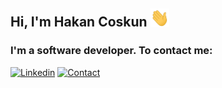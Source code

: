 <h2> Hi, I'm Hakan Coskun <img src="https://raw.githubusercontent.com/ABSphreak/ABSphreak/master/gifs/Hi.gif" width="30px"></h2>
<h3> I'm a software developer. To contact me:</h3>

<!-- <img align="right" src="https://github.com/rajput2107/rajput2107/blob/master/Assets/Developer.gif" width='200'/> -->

 [![Linkedin](https://img.shields.io/badge/MY%20PROFILE-Linkedin-blue?style=for-the-badge&logo=github)](https://www.linkedin.com/in/hakancoskun11/-g%C3%BCl%C5%9Fen/) 
 [![Contact](https://img.shields.io/badge/CONTACT-GMAIL-yellow?style=for-the-badge&logo=gmail&logoColor=white)](mailto:hakancoskundev@gmail.com)
 






